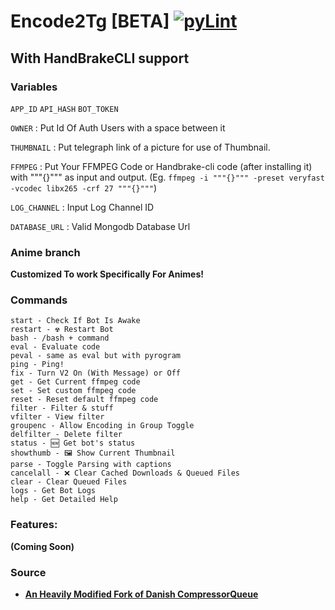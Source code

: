 # Encode2Tg [BETA] [![pyLint](https://github.com/Niffy-the-conqueror/Encode2Tg/actions/workflows/pyLint.yml/badge.svg?branch=anime)](https://github.com/Niffy-the-conqueror/Encode2Tg/actions/workflows/pyLint.yml)

## With HandBrakeCLI support

### Variables
`APP_ID` `API_HASH` `BOT_TOKEN`

`OWNER` : Put Id Of Auth Users with a space between it

`THUMBNAIL` : Put telegraph link of a picture for use of Thumbnail.

`FFMPEG` : Put Your FFMPEG Code or Handbrake-cli code (after installing it)  with """{}""" as input and output. (Eg. `ffmpeg -i """{}""" -preset veryfast -vcodec libx265 -crf 27 """{}"""`)

`LOG_CHANNEL` : Input Log Channel ID 

`DATABASE_URL` : Valid Mongodb Database Url

### Anime branch 
__Customized To work Specifically For Animes!__


### Commands
```
start - Check If Bot Is Awake
restart - ☢️ Restart Bot 
bash - /bash + command 
eval - Evaluate code
peval - same as eval but with pyrogram 
ping - Ping!
fix - Turn V2 On (With Message) or Off
get - Get Current ffmpeg code
set - Set custom ffmpeg code
reset - Reset default ffmpeg code
filter - Filter & stuff
vfilter - View filter
groupenc - Allow Encoding in Group Toggle 
delfilter - Delete filter
status - 🆕 Get bot's status
showthumb - 🖼️ Show Current Thumbnail
parse - Toggle Parsing with captions 
cancelall - ❌ Clear Cached Downloads & Queued Files
clear - Clear Queued Files
logs - Get Bot Logs
help - Get Detailed Help
```
### Features:
__(Coming Soon)__

### Source 

- **[An Heavily Modified Fork of Danish CompressorQueue](https://github.com/1Danish-00/CompressorQueue)**
